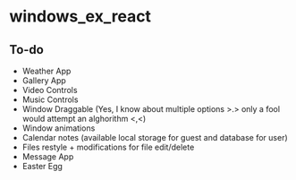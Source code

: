 # windows_ex_react

## To-do

- Weather App
- Gallery App
- Video Controls
- Music Controls
- Window Draggable (Yes, I know about multiple options >.> only a fool would attempt an alghorithm <,<)
- Window animations
- Calendar notes (available local storage for guest and database for user)
- Files restyle + modifications for file edit/delete
- Message App
- Easter Egg
